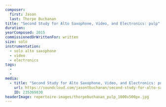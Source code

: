 ```yaml
---
composer:
  first: Jason
  last: Thorpe Buchanan
title: "Second Study for Alto Saxophone, Video, and Electronics: pulp"
duration:
yearComposed: 2015
commissionedOrWrittenFor: written
size: solo
instrumentation:
  - solo alto saxophone
  - video
  - electronics
tags:
  -
  -
media:
  - title: "Second Study for Alto Saxophone, Video, and Electronics: pulp (2015) by Jason Thorpe Buchanan"
    url: https://soundcloud.com/jasontbuchanan/second-study-for-alto-saxophone-video-electronics-pulp
    ID: 235369830
headerImage: repertoire-images/thorpebuchanan_pulp_1000x500px.jpg
---
```

